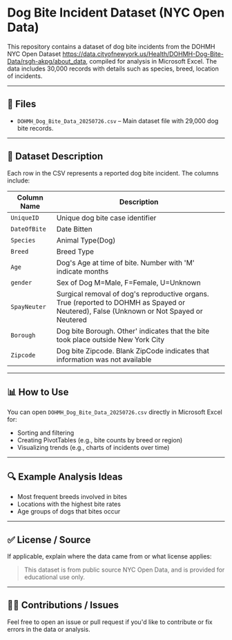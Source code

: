 # Dog Bite Incident Dataset (NYC Open Data)

This repository contains a dataset of dog bite incidents from the DOHMH NYC Open Dataset https://data.cityofnewyork.us/Health/DOHMH-Dog-Bite-Data/rsgh-akpg/about_data, compiled for analysis in Microsoft Excel. 
The data includes 30,000 records with details such as species, breed, location of incidents.

---

## 📁 Files

- `DOHMH_Dog_Bite_Data_20250726.csv` – Main dataset file with 29,000 dog bite records.

---

## 🧾 Dataset Description

Each row in the CSV represents a reported dog bite incident. The columns include:          

| Column Name        | Description |
|--------------------|-------------|
| `UniqueID`         | Unique dog bite case identifier|
| `DateOfBite`       | Date Bitten |
| `Species`          | Animal Type(Dog) |
| `Breed`            | Breed Type |
| `Age`              | Dog's Age at time of bite. Number with 'M' indicate months |
| `gender`           | Sex of Dog M=Male, F=Female, U=Unknown|
| `SpayNeuter`       | Surgical removal of dog's reproductive organs. True (reported to DOHMH as Spayed or Neutered), False (Unknown or Not Spayed or Neutered |
| `Borough`          |  Dog bite Borough. Other' indicates that the bite took place outside New York City |
| `Zipcode`          | Dog bite Zipcode. Blank ZipCode indicates that information was not available |


---

## 📊 How to Use

You can open `DOHMH_Dog_Bite_Data_20250726.csv` directly in Microsoft Excel for:
- Sorting and filtering
- Creating PivotTables (e.g., bite counts by breed or region)
- Visualizing trends (e.g., charts of incidents over time)

---

## 🔍 Example Analysis Ideas

- Most frequent breeds involved in bites
- Locations with the highest bite rates
- Age groups of dogs that bites occur

---

## ✅ License / Source

If applicable, explain where the data came from or what license applies:
> This dataset is from public source NYC Open Data, and is provided for educational use only.

---

## 🙋‍♂️ Contributions / Issues

Feel free to open an issue or pull request if you'd like to contribute or fix errors in the data or analysis.
